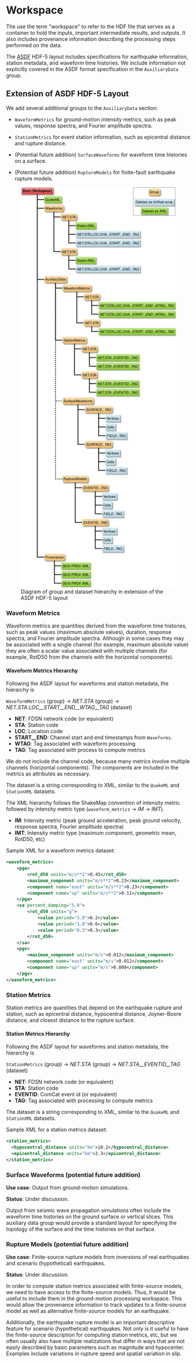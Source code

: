 # Workspace

The use the term "workspace" to refer to the HDF file that serves as a
container to hold the inputs, important intermediate results, and
outputs. It also includes provenance information describing the processing
steps performed on the data.

The [ASDF](https://academic.oup.com/gji/article/207/2/1003/2583765)
HDF-5 layout includes specifications for earthquake information,
station metadata, and waveform time histories. We include information
not explicitly covered in the ASDF format specification in the
`AuxiliaryData` group.

## Extension of ASDF HDF-5 Layout

We add several additional groups to the `AuxiliaryData` section:

* `WaveformMetrics` for ground-motion intensity metrics, such as peak
values, response spectra, and Fourier amplitude spectra.

* `StationMetrics` for event station information, such as epicentral
distance and rupture distance.

* (Potential future addition) `SurfaceWaveforms` for waveform time histories
  on a surface.

* (Potential future addition) `RuptureModels` for finite-fault earthquake
  rupture models.


<figure>
  <img width="600px" src="figs/asdf_layout.png" alt="ASDF layout"/>
  <figcaption>Diagram of group and dataset hierarchy in extension of the
ASDF HDF-5 layout</figcaption>
</figure>


### Waveform Metrics

Waveform metrics are quantities derived from the waveform time
histories, such as peak values (maximum absolute values), duration,
response spectra, and Fourier amplitude spectra. Although in some
cases they may be associated with a single channel (for example,
maximum absolute value) they are often a scalar value associated with
multiple channels (for example, RotD50 from the channels with the
horizontal components).

#### Waveform Metrics Hierarchy

Following the ASDF layout for waveforms and station metadata, the
hierarchy is

`WaveformMetrics` (group) -> *NET.STA* (group)
-> *NET.STA.LOC__START__END__WTAG__TAG* (dataset)

  * **NET**: FDSN network code (or equivalent)
  * **STA**: Station code
  * **LOC**: Location code
  * **START__END**: Channel start and end timestamps from `Waveforms`.
  * **WTAG**: Tag associated with waveform processing
  * **TAG**: Tag associated with process to compute metrics

We do not include the channel code, because many metrics involve
multiple channels (horizontal components). The components are included
in the metrics as attributes as necessary.

The dataset is a string corresponding to XML, similar to the `QuakeML`
and `StationXML` datasets.

The XML hierarchy follows the ShakeMap convention of intensity metric
followed by intensity metric type (`waveform_metrics` -> *IM* -> *IMT*).

  * **IM**: Intensity metric (peak ground acceleration, peak ground
velocity, response spectra, Fourier amplitude spectra)
  * **IMT**: Intensity metric type (maximum component, geometric mean,
RotD50, etc)

Sample XML for a waveform metrics dataset:
```xml
<waveform_metrics>
    <pga>
        <rot_d50 units="m/s**2">0.45</rot_d50>
        <maximum_component units="m/s**2">0.23</maximum_component>
        <component name="east" units="m/s**2">0.23</component>
        <component name="up" units="m/s**2">0.11</component>
    </pga>
    <sa percent_damping="5.0">
        <rot_d50 units="g">
	        <value period="3.0">0.2</value>
	        <value period="1.0">0.6</value>
	        <value period="0.3">0.3</value>
        </rot_d50>
    </sa>
    <pgv>
        <maximum_component units="m/s">0.012</maximum_component>
        <component name="east" units="m/s">0.012</component>
        <component name="up" units="m/s">0.008</component>
    </pgv>
</waveform_metrics>
```

### Station Metrics

Station metrics are quantities that depend on the earthquake rupture
and station, such as epicentral distance, hypocentral distance,
Joyner-Boore distance, and closest distance to the rupture surface.

#### Station Metrics Hierarchy

Following the ASDF layout for waveforms and station metadata, the
hierarchy is

`StationMetrics` (group) -> *NET.STA* (group)
-> *NET.STA__EVENTID__TAG* (dataset)

  * **NET**: FDSN network code (or equivalent)
  * **STA**: Station code
  * **EVENTID**: ComCat event id (or equivalent)
  * **TAG**: Tag associated with processing to compute metrics

The dataset is a string corresponding to XML, similar to the `QuakeML`
and `StationXML` datasets.

Sample XML for a station metrics dataset:
```xml
<station_metrics>
  <hypocentral_distance units="km">10.2</hypocentral_distance>
  <epicentral_distance units="km">2.3</epicentral_distance>
</station_metrics>
```

### Surface Waveforms (potential future addition)

**Use case**: Output from ground-motion simulations.

**Status**: Under discussion.

Output from seismic wave propagation simulations often include the
waveform time histories on the ground surface or vertical slices. This
auxiliary data group would provide a standard layout for specifying
the topology of the surface and the time histories on that surface.

### Rupture Models (potential future addition)

**Use case**: Finite-source rupture models from inversions of real
earthquakes and scenario (hypothetical) earthquakes.

**Status**: Under discussion.

In order to compute station metrics associated with finite-source
models, we need to have access to the finite-source models. Thus, it
would be useful to include them in the ground-motion processing
workspace. This would allow the provenance information to track
updates to a finite-source model as well as alternative finite-source
models for an earthquake.

Additionally, the earthquake rupture model is an important descriptive
feature for scenario (hypothetical) earthquakes. Not only is it useful
to have the finite-source description for computing station metrics,
etc, but we often usually also have multiple realizations that differ
in ways that are not easily described by basic parameters such as
magnitude and hypocenter. Examples include variations in rupture speed
and spatial variation in slip.
